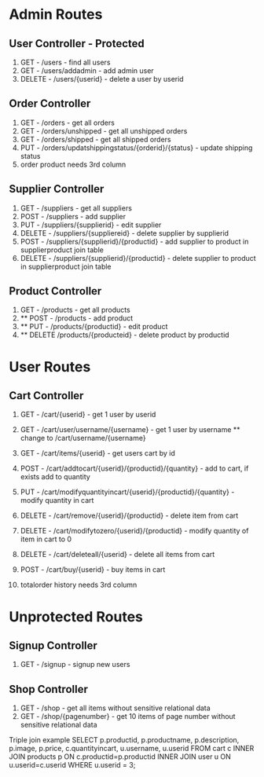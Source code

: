 # Admin Routes

## User Controller - Protected
1. GET - /users - find all users
2. GET - /users/addadmin - add admin user
3. DELETE - /users/{userid} - delete a user by userid

## Order Controller
1. GET - /orders - get all orders
2. GET - /orders/unshipped - get all unshipped orders
3. GET - /orders/shipped - get all shipped orders
4. PUT - /orders/updatshippingstatus/{orderid}/{status} - update shipping status
5.  order product needs 3rd column

## Supplier Controller
1. GET - /suppliers - get all suppliers
2. POST - /suppliers - add supplier
3. PUT - /suppliers/{supplierid} - edit supplier
4. DELETE - /suppliers/{suppliereid} - delete supplier by supplierid
5. POST -  /suppliers/{supplierid}/{productid} - add supplier to product in supplierproduct join table
6. DELETE - /suppliers/{supplierid}/{productid} - delete supplier to product in supplierproduct join table

## Product Controller
1. GET - /products - get all products
2. ** POST - /products - add product
3. ** PUT - /products/{productid} - edit product
4. ** DELETE /products/{producteid} - delete product by productid




# User Routes

## Cart Controller
1. GET - /cart/{userid} - get 1 user by userid
2. GET - /cart/user/username/{username} - get 1 user by username ** change to /cart/username/{username}

3. GET - /cart/items/{userid} - get users cart by id
4. POST - /cart/addtocart/{userid}/{productid}/{quantity} - add to cart, if exists add to quantity
5. PUT - /cart/modifyquantityincart/{userid}/{productid}/{quantity} - modify quantity in cart
6. DELETE - /cart/remove/{userid}/{productid} - delete item from cart
7. DELETE - /cart/modifytozero/{userid}/{productid} - modify quantity of item in cart to 0
8. DELETE - /cart/deleteall/{userid} - delete all items from cart

9. POST - /cart/buy/{userid} - buy items in cart

10. totalorder history needs 3rd column



# Unprotected Routes

## Signup Controller
1. GET - /signup - signup new users

## Shop Controller
1. GET - /shop - get all items without sensitive relational data
2. GET - /shop/{pagenumber} - get 10 items of page number without sensitive relational data


Triple join example
SELECT p.productid, p.productname, p.description, p.image, p.price, c.quantityincart, u.username, u.userid FROM cart c INNER JOIN products p ON c.productid=p.productid INNER JOIN user u ON u.userid=c.userid WHERE u.userid = 3;